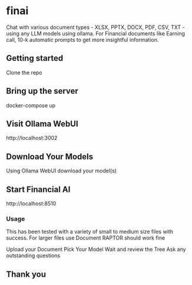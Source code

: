 # finai
Chat with various document types - XLSX, PPTX, DOCX, PDF, CSV, TXT - using any LLM models using ollama.
For Financial documents like Earning call, 10-k automatic prompts to get more insightful information.

## Getting started

Clone the repo

## Bring up the server
docker-compose up 

## Visit Ollama WebUI 
http://localhost:3002

## Download Your Models
Using Ollama WebUI download your model(s)

## Start Financial AI
http://localhost:8510

### Usage
This has been tested with a variety of small to medium size files with success. For larger files use Document RAPTOR should work fine

Upload your Document
Pick Your Model
Wait and review the Tree 
Ask any outstanding questions 

## Thank you
